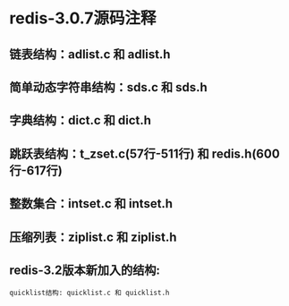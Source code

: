 # redis-3.0.7源码注释

## 链表结构：adlist.c 和 adlist.h

## 简单动态字符串结构：sds.c 和 sds.h

## 字典结构：dict.c 和 dict.h

## 跳跃表结构：t_zset.c(57行-511行) 和 redis.h(600行-617行)

## 整数集合：intset.c 和 intset.h

## 压缩列表：ziplist.c 和 ziplist.h

## redis-3.2版本新加入的结构:
    quicklist结构: quicklist.c 和 quicklist.h
